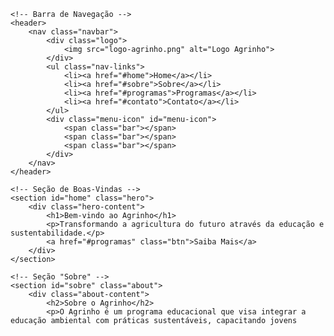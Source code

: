 <!DOCTYPE html>
<html lang="pt-br">
<head>
    <meta charset="UTF-8">
    <meta name="viewport" content="width=device-width, initial-scale=1.0">
    <title>Agrinho - Educação e Sustentabilidade</title>
    <link rel="stylesheet" href="styles.css">
    <script defer src="scripts.js"></script>
</head>
<body>

    <!-- Barra de Navegação -->
    <header>
        <nav class="navbar">
            <div class="logo">
                <img src="logo-agrinho.png" alt="Logo Agrinho">
            </div>
            <ul class="nav-links">
                <li><a href="#home">Home</a></li>
                <li><a href="#sobre">Sobre</a></li>
                <li><a href="#programas">Programas</a></li>
                <li><a href="#contato">Contato</a></li>
            </ul>
            <div class="menu-icon" id="menu-icon">
                <span class="bar"></span>
                <span class="bar"></span>
                <span class="bar"></span>
            </div>
        </nav>
    </header>

    <!-- Seção de Boas-Vindas -->
    <section id="home" class="hero">
        <div class="hero-content">
            <h1>Bem-vindo ao Agrinho</h1>
            <p>Transformando a agricultura do futuro através da educação e sustentabilidade.</p>
            <a href="#programas" class="btn">Saiba Mais</a>
        </div>
    </section>

    <!-- Seção "Sobre" -->
    <section id="sobre" class="about">
        <div class="about-content">
            <h2>Sobre o Agrinho</h2>
            <p>O Agrinho é um programa educacional que visa integrar a educação ambiental com práticas sustentáveis, capacitando jovens
